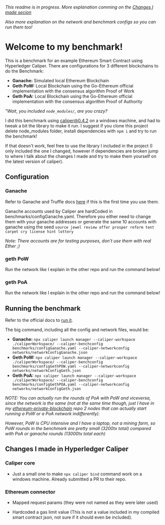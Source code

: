 _This readme is in progress. More explanation comming on the [Changes I made secion](#changes-i-made-in-hyperledger-caliper)_

_Also more explanation on the network and benchmark configs so you can run them too!_

# Welcome to my benchmark!

This is a benchmark for an example Ethereum Smart Contract using Hyperledger Caliper. There are configurations for 3 different blockchains to do the Benchmark:

- **Ganache:** Simulated local Ethereum Blockchain
- **Geth PoW:** Local Blockchain using the Go-Ethereum official implementation with the consensus algorithm Proof of Work
- **Geth PoA:** Local Blockchain using the Go-Ethereum official implementation with the consensus algorithm Proof of Authority

_"Wait, you included `node_modules/`, are you crazy?_

I did this benchmark using caliper@0.4.2 on a windows machine, and had to tweak a bit the library to make it run. I suggest if you clone this project delete node_modules folder, install dependencies with `npm i` and try to run the benchmark!

If that doesn't work, feel free to use the library I included in the project (I only included the one I changed, however if dependencies are broken jump to where I talk about the changes I made and try to make them yourself on the latest version of caliper).

## Configuration

### Ganache

Refer to Ganache and Truffle docs [here](https://www.trufflesuite.com/) if this is the first time you use them.

Ganache accounts used by Caliper are hardCoded in benchmarks/configGanache.yaml. Therefore you either need to change them with your ganache addresses or generate the same 10 accounts with ganache using the seed `source jewel review offer prosper reform tent carpet cry license hint lottery`

_Note: There accounts are for testing purposes, don't use them with real Ether ;)_

### geth PoW

Run the network like I explain in the other repo and run the command below!

### geth PoA

Run the network like I explain in the other repo and run the command below!

## Running the benchmark

Refer to the official docs to [run it](https://hyperledger.github.io/caliper/).

The big command, including all the config and network files, would be:

- **Ganache:** `npx caliper launch manager --caliper-workspace ./caliperWorkspace/ --caliper-benchconfig benchmarks/configGanache.yaml --caliper-networkconfig networks/networkConfigGanache.json`
- **Geth PoW:** `npx caliper launch manager --caliper-workspace ./caliperWorkspace/ --caliper-benchconfig benchmarks/configGethPOW.yaml --caliper-networkconfig networks/networkConfigGeth.json`
- **Geth PoA:** `npx caliper launch manager --caliper-workspace ./caliperWorkspace/ --caliper-benchconfig benchmarks/configGethPOA.yaml --caliper-networkconfig networks/networkConfigGeth.json`

_NOTE: You can actually run the rounds of PoA with PoW and viceversa, since the network is the same (not at the same time though, just I have in my [ethereum-private-blockchain](https://github.com/fransotodev/geth-private-blockchain) repo 2 nodes that can actually start running a PoW or a PoA network indifferently)._

_However, PoW is CPU intensive and I have a laptop, not a mining farm, so PoW rounds in the benchmark are pretty small (3200tx total) compared with PoA or ganache rounds (13000tx total each)_

## Changes I made in Hyperledger Caliper

### Caliper core

- Just a small one to make `npx caliper bind` command work on a windows machine. Already submitted a PR to their repo.

### Ethereum connector

- Mapped request params (they were not named as they were later used)

- Hardcoded a gas limit value (This is not a value included in my compiled smart contract json, not sure if it should even be included).
